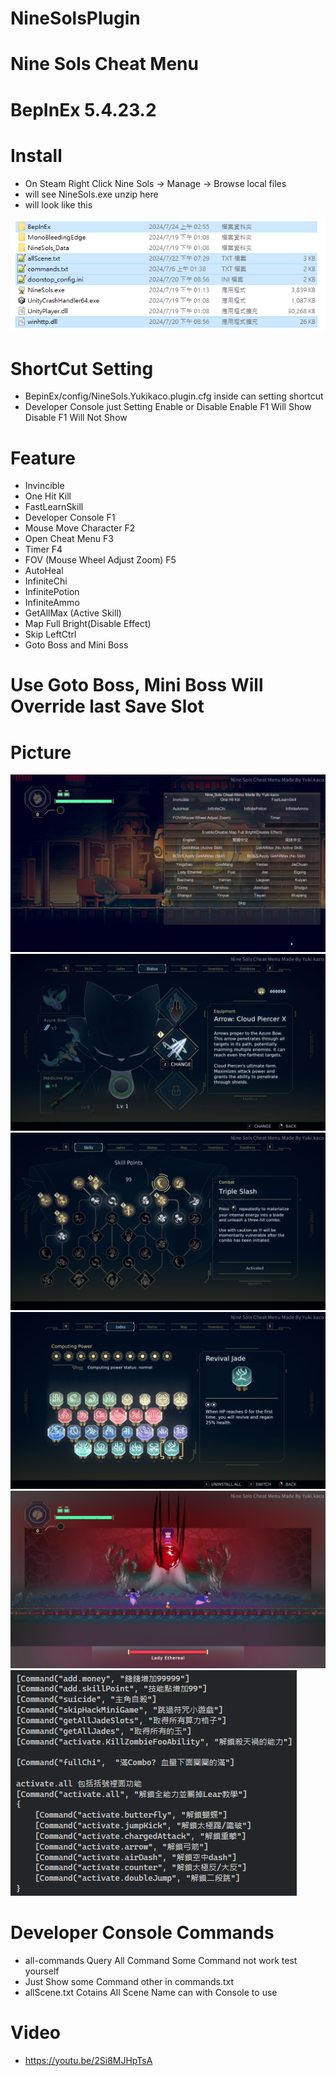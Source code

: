 # NineSolsPlugin
# Nine Sols Cheat Menu

# BepInEx 5.4.23.2

# Install
- On Steam Right Click Nine Sols -> Manage -> Browse local files
- will see NineSols.exe unzip here
- will look like this

![](/img/install.png)

# ShortCut Setting
- BepinEx/config/NineSols.Yukikaco.plugin.cfg inside can setting shortcut
- Developer Console just Setting Enable or Disable Enable F1 Will Show Disable F1 Will Not Show

# Feature
- Invincible
- One Hit Kill
- FastLearnSkill
- Developer Console F1
- Mouse Move Character F2
- Open Cheat Menu F3
- Timer F4
- FOV (Mouse Wheel Adjust Zoom) F5
- AutoHeal
- InfiniteChi
- InfinitePotion
- InfiniteAmmo
- GetAllMax (Active Skill)
- Map Full Bright(Disable Effect)
- Skip LeftCtrl
- Goto Boss and Mini Boss

# Use Goto Boss, Mini Boss Will Override last Save Slot

# Picture
![](/img/Menu.png)
![](/img/AllMax.png)
![](/img/SkillPoint.png)
![](/img/Jades.png)
![](/img/Fov.png)
![](/img/command.png)

# Developer Console Commands
- all-commands Query All Command Some Command not work test yourself
- Just Show some Command other in commands.txt
- allScene.txt Cotains All Scene Name can with Console to use

# Video
- https://youtu.be/2Si8MJHpTsA
